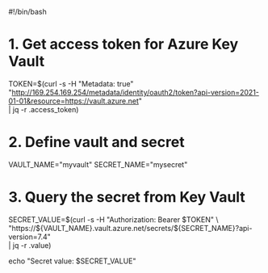 #!/bin/bash

# 1. Get access token for Azure Key Vault
TOKEN=$(curl -s -H "Metadata: true" \
  "http://169.254.169.254/metadata/identity/oauth2/token?api-version=2021-01-01&resource=https://vault.azure.net" \
  | jq -r .access_token)

# 2. Define vault and secret
VAULT_NAME="myvault"
SECRET_NAME="mysecret"

# 3. Query the secret from Key Vault
SECRET_VALUE=$(curl -s -H "Authorization: Bearer $TOKEN" \
  "https://${VAULT_NAME}.vault.azure.net/secrets/${SECRET_NAME}?api-version=7.4" \
  | jq -r .value)

echo "Secret value: $SECRET_VALUE"
